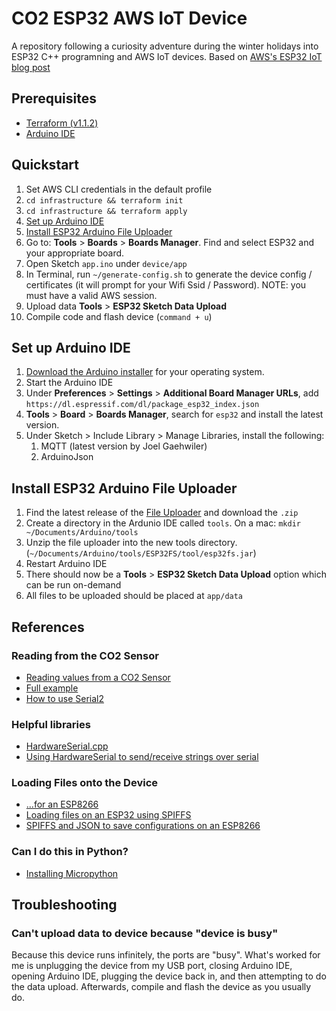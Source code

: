 # CO2 ESP32 AWS IoT Device
A repository following a curiosity adventure during the winter holidays into ESP32 C++ programning and AWS IoT devices. Based on [AWS's ESP32 IoT blog post](https://aws.amazon.com/blogs/compute/building-an-aws-iot-core-device-using-aws-serverless-and-an-esp32/)

## Prerequisites
* [Terraform (v1.1.2)](https://learn.hashicorp.com/tutorials/terraform/install-cli)
* [Arduino IDE](https://www.arduino.cc/en/software)

## Quickstart
1. Set AWS CLI credentials in the default profile
2. `cd infrastructure && terraform init`
3. `cd infrastructure && terraform apply`
4. [Set up Arduino IDE](#set-up-arduino-ide)
5. [Install ESP32 Arduino File Uploader](#install-esp32-arduino-file-uploader)
6. Go to: **Tools** > **Boards** > **Boards Manager**. Find and select ESP32 and your appropriate board.
7. Open Sketch `app.ino` under `device/app`
8. In Terminal, run `~/generate-config.sh` to generate the device config / certificates (it will prompt for your Wifi Ssid / Password). NOTE: you must have a valid AWS session.
9. Upload data **Tools** > **ESP32 Sketch Data Upload**
10. Compile code and flash device (`command + u`)

## Set up Arduino IDE
1. [Download the Arduino installer](https://www.arduino.cc/en/software) for your operating system.
2. Start the Arduino IDE
3. Under **Preferences** > **Settings** > **Additional Board Manager URLs**, add `https://dl.espressif.com/dl/package_esp32_index.json`
4. **Tools** > **Board** > **Boards Manager**, search for `esp32` and install the latest version.
5. Under Sketch > Include Library > Manage Libraries, install the following:
   1. MQTT (latest version by Joel Gaehwiler)
   2. ArduinoJson

## Install ESP32 Arduino File Uploader
1. Find the latest release of the [File Uploader](https://github.com/me-no-dev/arduino-esp32fs-plugin/releases/) and download the `.zip`
2. Create a directory in the Ardunio IDE called `tools`. On a mac: `mkdir ~/Documents/Arduino/tools`
3. Unzip the file uploader into the new tools directory. (`~/Documents/Arduino/tools/ESP32FS/tool/esp32fs.jar`)
4. Restart Arduino IDE
5. There should now be a **Tools** > **ESP32 Sketch Data Upload** option which can be run on-demand
6. All files to be uploaded should be placed at `app/data`

## References
### Reading from the CO2 Sensor
* [Reading values from a CO2 Sensor](https://forum.arduino.cc/t/problem-with-co2-sensor-mh-z19b-cannot-read-values/504873/6#msg3587557)
* [Full example](https://github.com/tobiasschuerg/MH-Z-CO2-Sensors/blob/4e868c9cee8a86066a1287c9f2b46fee7e293e93/MHZ.cpp)
* [How to use Serial2](https://github.com/G6EJD/ESP32-Using-Hardware-Serial-Ports/blob/master/ESP32_Using_Serial2.ino)

### Helpful libraries
* [HardwareSerial.cpp](https://github.com/espressif/arduino-esp32/blob/108e46716461b84fbb53814e45dc18a19a79fcdd/cores/esp32/HardwareSerial.cpp)
* [Using HardwareSerial to send/receive strings over serial](https://www.esp32.com/viewtopic.php?t=10300)

### Loading Files onto the Device
* [...for an ESP8266](https://github.com/esp8266/Arduino/issues/2470)
* [Loading files on an ESP32 using SPIFFS](https://randomnerdtutorials.com/esp32-vs-code-platformio-spiffs/)
* [SPIFFS and JSON to save configurations on an ESP8266](https://www.youtube.com/watch?v=jIOTzaeh7fs)

### Can I do this in Python?
* [Installing Micropython](https://docs.micropython.org/en/latest/esp32/quickref.html#installing-micropython)

## Troubleshooting
### Can't upload data to device because "device is busy"
Because this device runs infinitely, the ports are "busy". What's worked for me is unplugging the device from my USB port, closing Arduino IDE, opening Arduino IDE, plugging the device back in, and then attempting to do the data upload. Afterwards, compile and flash the device as you usually do.